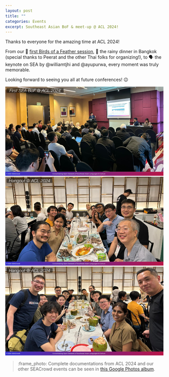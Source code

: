 ```yaml
---
layout: post
title: ""
categories: Events
excerpt: Southeast Asian BoF & meet-up @ ACL 2024!
---
```


Thanks to everyone for the amazing time at ACL 2024!

From our 🦜 [first Birds of a Feather session](https://docs.google.com/presentation/d/1FkrnvXCMzyAtfXsXpvmgsg6tkF3QP6rwW4m9eoK1iNg/edit?usp=sharing), 🍖 the rainy dinner in Bangkok (special thanks to Peerat and the other Thai folks for organizing!), to 🗣️ the keynote on SEA by @williamtjhi and @ayupurwa, every moment was truly memorable.

Looking forward to seeing you all at future conferences! :wink:

<img width="500" alt="BoF at ACL 2024" src="https://github.com/SEACrowd/seacrowd.github.io/blob/master/images/ACL%202024/%5BSEACrowd%5D%20Documentation%20(1).png?raw=true">

<img width="500" alt="Hangout at ACL 2024" src="https://github.com/SEACrowd/seacrowd.github.io/blob/master/images/ACL%202024/%5BSEACrowd%5D%20Documentation%20(2).png?raw=true">

<img width="500" alt="Hangout at ACL 2024" src="https://github.com/SEACrowd/seacrowd.github.io/blob/master/images/ACL%202024/%5BSEACrowd%5D%20Documentation%20(3).png?raw=true">

> :frame_photo: Complete documentations from ACL 2024 and our other SEACrowd events can be seen in [this Google Photos album](https://photos.app.goo.gl/chgNTwJkFH7K1kBAA). 
